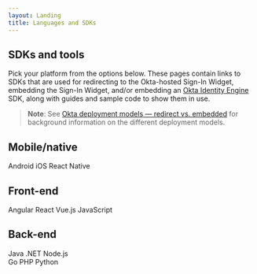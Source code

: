 ```yaml
---
layout: Landing
title: Languages and SDKs
---
```


## SDKs and tools

Pick your platform from the options below. These pages contain links to SDKs that are used for redirecting to the Okta-hosted Sign-In Widget, embedding the Sign-In Widget, and/or embedding an [Okta Identity Engine](/docs/guides/oie-intro/) SDK, along with guides and sample code to show them in use.

> **Note**: See [Okta deployment models &mdash; redirect vs. embedded](/docs/concepts/redirect-vs-embedded/) for background information on the different deployment models.

## Mobile/native

<Cards>
  <Card href="/code/android/" :showHeaderIcon=true headerIcon="code-android">Android</Card>
  <Card href="/code/ios/" :showHeaderIcon=true headerIcon="code-ios">iOS</Card>
  <Card href="/code/react-native/" :showHeaderIcon=true headerIcon="code-react">React Native</Card>
</Cards>

## Front-end

<Cards>
  <Card href="/code/angular/" :showHeaderIcon=true headerIcon="code-angular" cardTitle="Test">Angular</Card>
  <Card href="/code/react/" :showHeaderIcon=true headerIcon="code-react">React</Card>
  <Card href="/code/vue/" :showHeaderIcon=true headerIcon="code-vue">Vue.js</Card>
  <Card href="/code/javascript/" :showHeaderIcon=true headerIcon="code-javascript">JavaScript</Card>
</Cards>

## Back-end

<Cards>
  <Card href="/code/java/" :showHeaderIcon=true headerIcon="code-java">Java</Card>
  <Card href="/code/dotnet/aspnetcore/" :showHeaderIcon=true headerIcon="code-dotnet">.NET</Card>
  <Card href="/code/nodejs/" :showHeaderIcon=true headerIcon="code-nodejs">Node.js</Card>
</Cards>
<br>
<Cards>
  <Card href="/code/go/" :showHeaderIcon=true headerIcon="code-go">Go</Card>
  <Card href="/code/php/" :showHeaderIcon=true headerIcon="code-php">PHP</Card>
  <Card href="/code/python/" :showHeaderIcon=true headerIcon="code-python">Python</Card>
</Cards>
